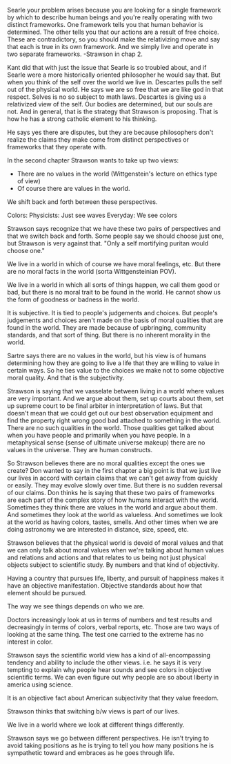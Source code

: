 

Searle your problem arises because you are looking for a single framework by which to describe human beings and you're really operating with two distinct frameworks.  One framework tells you that human behavior is determined.  The other tells you that our actions are a result of free choice.  These are contradictory, so you should make the relativizing move and say that each is true in its own framework.  And we simply live and operate in two separate frameworks.
-Strawson in chap 2.

Kant did that with just the issue that Searle is so troubled about, and if Searle were a more historically oriented philosopher he would say that.  But when you think of the self over the world we live in.  Descartes pulls the self out of the physical world.  He says we are so free that we are like god in that respect.  Selves is no so subject to math laws.  Descartes is giving us a relativized view of the self.  Our bodies are determined, but our souls are not.  And in general, that is the strategy that Strawson is proposing.  That is how he has a strong catholic element to his thinking.

He says yes there are disputes, but they are because philosophers don't realize the claims they make come from distinct perspectives or frameworks that they operate with.

In the second chapter Strawson wants to take up two views:
- There are no values in the world (Wittgenstein's lecture on ethics type of view)
- Of course there are values in the world.

We shift back and forth between these perspectives.


Colors:
Physicists:  Just see waves
Everyday:  We see colors


Strawson says recognize that we have these two pairs of perspectives and that we switch back and forth.  Some people say we should choose just one, but Strawson is very against that. "Only a self mortifying puritan would choose one."


We live in a world in which of course we have moral feelings, etc.  But there are no moral facts in the world (sorta Wittgensteinian POV).


We live in a world in which all sorts of things happen, we call them good or bad, but there is no moral trait to be found in the world.  He cannot show us the form of goodness or badness in the world.


It is subjective.  It is tied to people's judgements and choices.  But people's judgements and choices aren't made on the basis of moral qualities that are found in the world.  They are made because of upbringing, community standards, and that sort of thing.  But there is no inherent morality in the world.

Sartre says there are no values in the world, but his view is of humans determining how they are going to live a life that they are willing to value in certain ways.  So he ties value to the choices we make not to some objective moral quality.  And that is the subjectivity.


Strawson is saying that we vasselate between living in a world where values are very important.  And we argue about them, set up courts about them, set up supreme court to be final arbiter in interpretation of laws.  But that doesn't mean that we could get out our best observation equipment and find the property right wrong good bad attached to something in the world.  There are no such qualities in the world.  Those qualities get talked about when you have people and primarily when you have people.  In a metaphysical sense (sense of ultimate universe makeup) there are no values in the universe.  They are human constructs.



So Strawson believes there are no moral qualities except the ones we create?   Don wanted to say in the first chapter a big point is that we just live our lives in accord with certain claims that we can't get away from quickly or easily.  They may evolve slowly over time.  But there is no sudden reversal of our claims.  Don thinks he is saying that these two pairs of frameworks are each part of the complex story of how humans interact with the world.  Sometimes they think there are values in the world and argue about them.  And sometimes they look at the world as valueless.  And sometimes we look at the world as having colors, tastes, smells.  And other times when we are doing astronomy we are interested in distance, size, speed, etc.



Strawson believes that the physical world is devoid of moral values and that we can only talk about moral values when we're talking about human values and relations and actions and that relates to us being not just physical objects subject to scientific study.  By numbers and that kind of objectivity.


Having a country that pursues life, liberty, and pursuit of happiness makes it have an objective manifestation.  Objective standards about how that element should be pursued.


The way we see things depends on who we are.


Doctors increasingly look at us in terms of numbers and test results and decreasingly in terms of colors, verbal reports, etc.  Those are two ways of looking at the same thing.  The test one carried to the extreme has no interest in color.


Strawson says the scientific world view has a kind of all-encompassing tendency and ability to include the other views.  i.e. he says it is very tempting to explain why people hear sounds and see colors in objective scientific terms.   We can even figure out why people are so about liberty in america using science.

It is an objective fact about American subjectivity that they value freedom.


Strawson thinks that switching b/w views is part of our lives.




We live in a world where we look at different things differently.

Strawson says we go between different perspectives.  He isn't trying to avoid taking positions as he is trying to tell you how many positions he is sympathetic toward and embraces as he goes through life.







